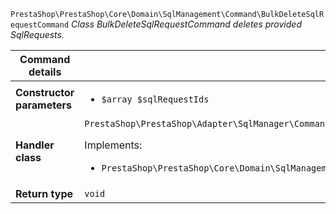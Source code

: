 `PrestaShop\PrestaShop\Core\Domain\SqlManagement\Command\BulkDeleteSqlRequestCommand`
_Class BulkDeleteSqlRequestCommand deletes provided SqlRequests._

| Command details            |    |
| -------------------------- | -- |
| **Constructor parameters** | <ul> <li>`$array $sqlRequestIds`</li> </ul> |
| **Handler class**          | `PrestaShop\PrestaShop\Adapter\SqlManager\CommandHandler\BulkDeleteSqlRequestHandler`  <p> Implements: </p> <ul>  <li>`PrestaShop\PrestaShop\Core\Domain\SqlManagement\CommandHandler\BulkDeleteSqlRequestHandlerInterface`</li>  |
| **Return type** |  `void`  |
